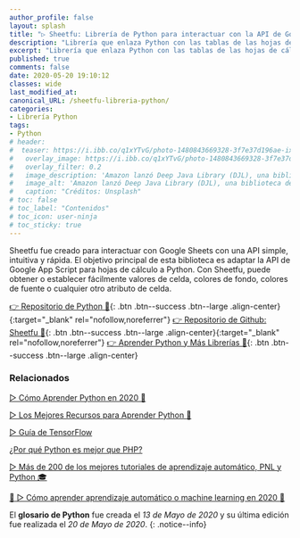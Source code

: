 ```yaml
---
author_profile: false
layout: splash
title: "▷ Sheetfu: Librería de Python para interactuar con la API de Google Sheets V4 🐍"
description: "Librería que enlaza Python con las tablas de las hojas de cálculados de Google Docs: Google Sheets"
excerpt: "Librería que enlaza Python con las tablas de las hojas de cálculados de Google Docs: Google Sheets"
published: true
comments: false
date: 2020-05-20 19:10:12
classes: wide
last_modified_at: 
canonical_URL: /sheetfu-libreria-python/
categories:
- Librería Python
tags:
- Python
# header:
#  teaser: https://i.ibb.co/q1xYTvG/photo-1480843669328-3f7e37d196ae-ixlib-rb-1-2.jpg
#   overlay_image: https://i.ibb.co/q1xYTvG/photo-1480843669328-3f7e37d196ae-ixlib-rb-1-2.jpg
#   overlay_filter: 0.2
#   image_description: 'Amazon lanzó Deep Java Library (DJL), una biblioteca de código abierto con API de Java para simplificar la capacitación, las pruebas, la implementación y la creación en 2020'
#   image_alt: 'Amazon lanzó Deep Java Library (DJL), una biblioteca de código abierto con API de Java para simplificar la capacitación, las pruebas, la implementación y la creación en 2002'
#   caption: "Créditos: Unsplash"
# toc: false
# toc_label: "Contenidos"
# toc_icon: user-ninja
# toc_sticky: true
---
```


Sheetfu fue creado para interactuar con Google Sheets con una API simple, intuitiva y rápida. El objetivo principal de esta biblioteca es adaptar la API de Google App Script para hojas de cálculo a Python. Con Sheetfu, puede obtener o establecer fácilmente valores de celda, colores de fondo, colores de fuente o cualquier otro atributo de celda.

[👉 Repositorio de Python 🐍](https://pypi.org/project/sheetfu/){: .btn .btn--success .btn--large .align-center}{:target="_blank" rel="nofollow,noreferrer"}
[👉 Repositorio de Github: Sheetfu 🐍](https://github.com/socialpoint-labs/sheetfu#sheetfu){: .btn .btn--success .btn--large .align-center}{:target="_blank" rel="nofollow,noreferrer"}
[👉 Aprender Python y Más Librerías 🐍](/python/){: .btn .btn--success .btn--large .align-center}

### Relacionados

[▷ Cómo Aprender Python en 2020 🐍](/python/)

[▷ Los Mejores Recursos para Aprender Python 🐍](/python-recursos/)

[▷ Guía de TensorFlow](/tensorflow-guia/)

[¿Por qué Python es mejor que PHP?](/porque-python-es-mejor-que-php/)

[▷ Más de 200 de los mejores tutoriales de aprendizaje automático, PNL y Python 🎓](/aprendizaje-automatico-cursos-ingles/)

[🥇 ▷ Cómo aprender aprendizaje automático o machine learning en 2020 🤖](/que-aprender-sobre-machine-learning-2020/)

El **glosario de Python** fue creada el *13 de Mayo de 2020* y su última edición fue realizada el *20 de Mayo de 2020*.
{: .notice--info}
